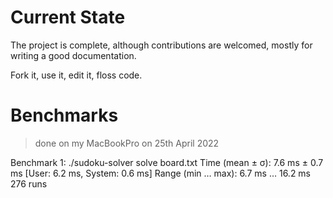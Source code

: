 # Current State

The project is complete, although contributions are welcomed, mostly for writing a good documentation.

Fork it, use it, edit it, floss code.

# Benchmarks

> done on my MacBookPro on 25th April 2022

Benchmark 1: ./sudoku-solver solve board.txt
  Time (mean ± σ):       7.6 ms ±   0.7 ms    [User: 6.2 ms, System: 0.6 ms]
  Range (min … max):     6.7 ms …  16.2 ms    276 runs
 

